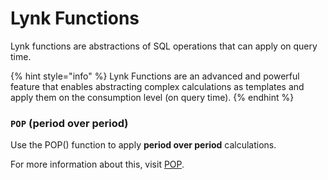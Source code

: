 # Lynk Functions

Lynk functions are abstractions of SQL operations that can apply on query time.

{% hint style="info" %}
Lynk Functions are an advanced and powerful feature that enables abstracting complex calculations as templates and apply them on the consumption level (on query time).
{% endhint %}

### `POP` (period over period)

Use the POP() function to apply **period over period** calculations.&#x20;

For more information about this, visit [POP](pop.md).
